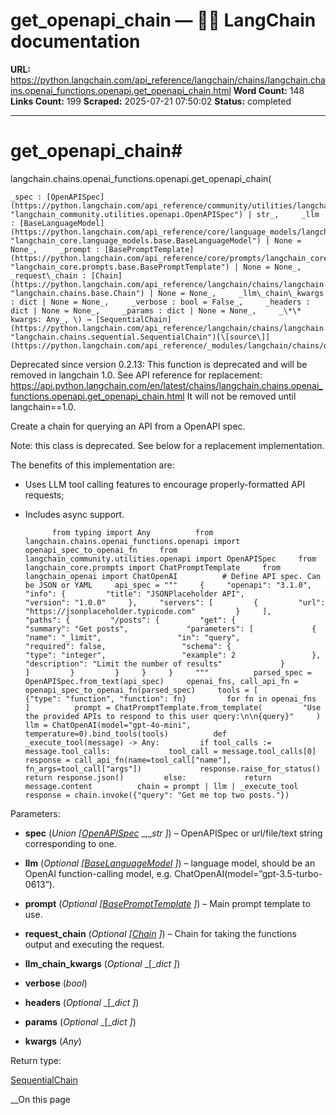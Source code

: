 # get_openapi_chain — 🦜🔗 LangChain  documentation

**URL:** https://python.langchain.com/api_reference/langchain/chains/langchain.chains.openai_functions.openapi.get_openapi_chain.html
**Word Count:** 148
**Links Count:** 199
**Scraped:** 2025-07-21 07:50:02
**Status:** completed

---

# get\_openapi\_chain\#

langchain.chains.openai\_functions.openapi.get\_openapi\_chain\(

    _spec : [OpenAPISpec](https://python.langchain.com/api_reference/community/utilities/langchain_community.utilities.openapi.OpenAPISpec.html#langchain_community.utilities.openapi.OpenAPISpec "langchain_community.utilities.openapi.OpenAPISpec") | str_,     _llm : [BaseLanguageModel](https://python.langchain.com/api_reference/core/language_models/langchain_core.language_models.base.BaseLanguageModel.html#langchain_core.language_models.base.BaseLanguageModel "langchain_core.language_models.base.BaseLanguageModel") | None = None_,     _prompt : [BasePromptTemplate](https://python.langchain.com/api_reference/core/prompts/langchain_core.prompts.base.BasePromptTemplate.html#langchain_core.prompts.base.BasePromptTemplate "langchain_core.prompts.base.BasePromptTemplate") | None = None_,     _request\_chain : [Chain](https://python.langchain.com/api_reference/langchain/chains/langchain.chains.base.Chain.html#langchain.chains.base.Chain "langchain.chains.base.Chain") | None = None_,     _llm\_chain\_kwargs : dict | None = None_,     _verbose : bool = False_,     _headers : dict | None = None_,     _params : dict | None = None_,     _\*\* kwargs: Any_, \) → [SequentialChain](https://python.langchain.com/api_reference/langchain/chains/langchain.chains.sequential.SequentialChain.html#langchain.chains.sequential.SequentialChain "langchain.chains.sequential.SequentialChain")[\[source\]](https://python.langchain.com/api_reference/_modules/langchain/chains/openai_functions/openapi.html#get_openapi_chain)\#     

Deprecated since version 0.2.13: This function is deprecated and will be removed in langchain 1.0. See API reference for replacement: <https://api.python.langchain.com/en/latest/chains/langchain.chains.openai_functions.openapi.get_openapi_chain.html> It will not be removed until langchain==1.0.

Create a chain for querying an API from a OpenAPI spec.

Note: this class is deprecated. See below for a replacement implementation.     

The benefits of this implementation are:

  * Uses LLM tool calling features to encourage properly-formatted API requests;

  * Includes async support.

              from typing import Any          from langchain.chains.openai_functions.openapi import openapi_spec_to_openai_fn     from langchain_community.utilities.openapi import OpenAPISpec     from langchain_core.prompts import ChatPromptTemplate     from langchain_openai import ChatOpenAI          # Define API spec. Can be JSON or YAML     api_spec = """     {     "openapi": "3.1.0",     "info": {         "title": "JSONPlaceholder API",         "version": "1.0.0"     },     "servers": [         {         "url": "https://jsonplaceholder.typicode.com"         }     ],     "paths": {         "/posts": {         "get": {             "summary": "Get posts",             "parameters": [             {                 "name": "_limit",                 "in": "query",                 "required": false,                 "schema": {                 "type": "integer",                 "example": 2                 },                 "description": "Limit the number of results"             }             ]         }         }     }     }     """          parsed_spec = OpenAPISpec.from_text(api_spec)     openai_fns, call_api_fn = openapi_spec_to_openai_fn(parsed_spec)     tools = [         {"type": "function", "function": fn}         for fn in openai_fns     ]          prompt = ChatPromptTemplate.from_template(         "Use the provided APIs to respond to this user query:\n\n{query}"     )     llm = ChatOpenAI(model="gpt-4o-mini", temperature=0).bind_tools(tools)          def _execute_tool(message) -> Any:         if tool_calls := message.tool_calls:             tool_call = message.tool_calls[0]             response = call_api_fn(name=tool_call["name"], fn_args=tool_call["args"])             response.raise_for_status()             return response.json()         else:             return message.content          chain = prompt | llm | _execute_tool                    response = chain.invoke({"query": "Get me top two posts."})     

Parameters:     

  * **spec** \(_Union_ _\[_[_OpenAPISpec_](https://python.langchain.com/api_reference/community/utilities/langchain_community.utilities.openapi.OpenAPISpec.html#langchain_community.utilities.openapi.OpenAPISpec "langchain_community.utilities.openapi.OpenAPISpec") _,__str_ _\]_\) – OpenAPISpec or url/file/text string corresponding to one.

  * **llm** \(_Optional_ _\[_[_BaseLanguageModel_](https://python.langchain.com/api_reference/core/language_models/langchain_core.language_models.base.BaseLanguageModel.html#langchain_core.language_models.base.BaseLanguageModel "langchain_core.language_models.base.BaseLanguageModel") _\]_\) – language model, should be an OpenAI function-calling model, e.g. ChatOpenAI\(model=”gpt-3.5-turbo-0613”\).

  * **prompt** \(_Optional_ _\[_[_BasePromptTemplate_](https://python.langchain.com/api_reference/core/prompts/langchain_core.prompts.base.BasePromptTemplate.html#langchain_core.prompts.base.BasePromptTemplate "langchain_core.prompts.base.BasePromptTemplate") _\]_\) – Main prompt template to use.

  * **request\_chain** \(_Optional_ _\[_[_Chain_](https://python.langchain.com/api_reference/langchain/chains/langchain.chains.base.Chain.html#langchain.chains.base.Chain "langchain.chains.base.Chain") _\]_\) – Chain for taking the functions output and executing the request.

  * **llm\_chain\_kwargs** \(_Optional_ _\[__dict_ _\]_\)

  * **verbose** \(_bool_\)

  * **headers** \(_Optional_ _\[__dict_ _\]_\)

  * **params** \(_Optional_ _\[__dict_ _\]_\)

  * **kwargs** \(_Any_\)

Return type:     

[SequentialChain](https://python.langchain.com/api_reference/langchain/chains/langchain.chains.sequential.SequentialChain.html#langchain.chains.sequential.SequentialChain "langchain.chains.sequential.SequentialChain")

__On this page